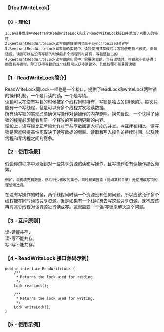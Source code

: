 ### 【ReadWriteLock】

### 【0 - 理论】
```
1.Java并发库中ReetrantReadWriteLock实现了ReadWriteLock接口并添加了可重入的特性
2.ReetrantReadWriteLock读写锁的效率明显高于synchronized关键字
3.ReetrantReadWriteLock读写锁的实现中，读锁使用共享模式；写锁使用独占模式，换句话说，读锁可以在没有写锁的时候被多个线程同时持有，写锁是独占的
4.ReetrantReadWriteLock读写锁的实现中，需要注意的，当有读锁时，写锁就不能获得；而当有写锁时，除了获得写锁的这个线程可以获得读锁外，其他线程不能获得读锁
```

### 【1 - ReadWriteLock简介】
ReadWriteLock同Lock一样也是一个接口，提供了readLock和writeLock两种锁的操作机制，一个是只读的锁，一个是写锁。             
读锁可以在没有写锁的时候被多个线程同时持有，写锁是独占的(排他的)。每次只能有一个写线程，但是可以有多个线程并发地读数据。       
所有读写锁的实现必须确保写操作对读操作的内存影响。换句话说，一个获得了读锁的线程必须能看到前一个释放的写锁所更新的内容。        
理论上，读写锁比互斥锁允许对于共享数据更大程度的并发。与互斥锁相比，读写锁是否能够提高性能取决于读写数据的频率、读取和写入操作的持续时间、以及读线程和写线程之间的竞争。

### 【2 - 使用场景】
假设你的程序中涉及到对一些共享资源的读和写操作，且写操作没有读操作那么频繁。
```
例如，最初填充有数据，然后很少修改的集合，同时频繁搜索（例如某种目录）是使用读写锁的理想候选项。
```
在没有写操作的时候，两个线程同时读一个资源没有任何问题，所以应该允许多个线程能在同时读取共享资源。但是如果有一个线程想去写这些共享资源，就不应该再有其它线程对该资源进行读或写。这就需要一个读/写锁来解决这个问题。

### 【3 - 互斥原则】
读-读能共存，     
读-写不能共存，        
写-写不能共存。        

### 【4 - ReadWriteLock 接口源码示例】
```
public interface ReadWriteLock {
    /**
     * Returns the lock used for reading.
     */
    Lock readLock();

    /**
     * Returns the lock used for writing.
     */
    Lock writeLock();
}
```

### 【5 - 使用示例】